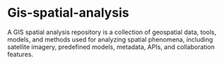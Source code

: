 # Gis-spatial-analysis
A GIS spatial analysis repository is a collection of geospatial data, tools, models, and methods used for analyzing spatial phenomena, including satellite imagery, predefined models, metadata, APIs, and collaboration features.
